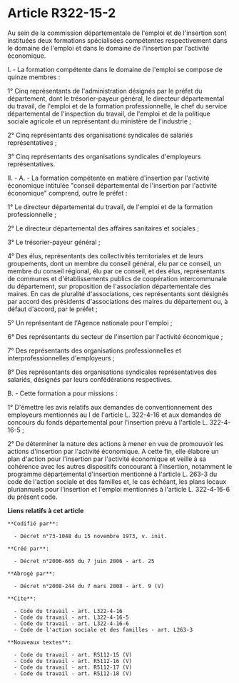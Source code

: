 # Article R322-15-2

Au sein de la commission départementale de l'emploi et de l'insertion sont instituées deux formations spécialisées
compétentes respectivement dans le domaine de l'emploi et dans le domaine de l'insertion par l'activité économique.

I. - La formation compétente dans le domaine de l'emploi se compose de quinze membres :

1° Cinq représentants de l'administration désignés par le préfet du département, dont le trésorier-payeur général, le
directeur départemental du travail, de l'emploi et de la formation professionnelle, le chef du service départemental de
l'inspection du travail, de l'emploi et de la politique sociale agricole et un représentant du ministère de l'industrie ;

2° Cinq représentants des organisations syndicales de salariés représentatives ;

3° Cinq représentants des organisations syndicales d'employeurs représentatives.

II. - A. - La formation compétente en matière d'insertion par l'activité économique intitulée "conseil départemental de
l'insertion par l'activité économique" comprend, outre le préfet :

1° Le directeur départemental du travail, de l'emploi et de la formation professionnelle ;

2°  Le directeur départemental des affaires sanitaires et sociales ;

3° Le trésorier-payeur général ;

4° Des élus, représentants des collectivités territoriales et de leurs groupements, dont un membre du conseil général, élu
par ce conseil, un membre du conseil régional, élu par ce conseil, et des élus, représentants de communes et d'établissements
publics de coopération intercommunale du département, sur proposition de l'association départementale des maires. En cas de
pluralité d'associations, ces représentants sont désignés par accord des présidents d'associations des maires du département
ou, à défaut d'accord, par le préfet ;

5° Un représentant de l'Agence nationale pour l'emploi ;

6° Des représentants du secteur de l'insertion par l'activité économique ;

7° Des représentants des organisations professionnelles et interprofessionnelles d'employeurs ;

8° Des représentants des organisations syndicales représentatives des salariés, désignés par leurs confédérations
respectives.

B. - Cette formation a pour missions :

1° D'émettre les avis relatifs aux demandes de conventionnement des employeurs mentionnés au I de l'article L. 322-4-16 et
aux demandes de concours du fonds départemental pour l'insertion prévu à l'article L. 322-4-16-5 ;

2° De déterminer la nature des actions à mener en vue de promouvoir les actions d'insertion par l'activité économique. A
cette fin, elle élabore un plan d'action pour l'insertion par l'activité économique et veille à sa cohérence avec les autres
dispositifs concourant à l'insertion, notamment le programme départemental d'insertion mentionné à l'article L. 263-3 du code
de l'action sociale et des familles et, le cas échéant, les plans locaux pluriannuels pour l'insertion et l'emploi mentionnés
à l'article L. 322-4-16-6 du présent code.

**Liens relatifs à cet article**

	**Codifié par**:

	  - Décret n°73-1048 du 15 novembre 1973, v. init.

	**Créé par**:

	  - Décret n°2006-665 du 7 juin 2006 - art. 25

	**Abrogé par**:

	  - Décret n°2008-244 du 7 mars 2008 - art. 9 (V)

	**Cite**:

	  - Code du travail - art. L322-4-16
	  - Code du travail - art. L322-4-16-5
	  - Code du travail - art. L322-4-16-6
	  - Code de l'action sociale et des familles - art. L263-3

	**Nouveaux textes**:

	  - Code du travail - art. R5112-15 (V)
	  - Code du travail - art. R5112-16 (V)
	  - Code du travail - art. R5112-17 (V)
	  - Code du travail - art. R5112-18 (V)
